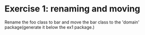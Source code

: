 # Exercise 1: renaming and moving

Rename the foo class to bar and move the bar class to the 'domain' package(generate it below the ex1 package.)